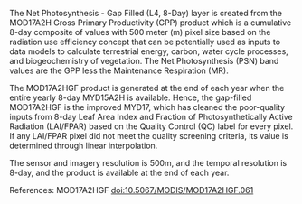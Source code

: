 The Net Photosynthesis - Gap Filled (L4, 8-Day) layer is created from the MOD17A2H Gross Primary Productivity (GPP) product which is a cumulative 8-day composite of values with 500 meter (m) pixel size based on the radiation use efficiency concept that can be potentially used as inputs to data models to calculate terrestrial energy, carbon, water cycle processes, and biogeochemistry of vegetation. The Net Photosynthesis (PSN) band values are the GPP less the Maintenance Respiration (MR).

The MOD17A2HGF product is generated at the end of each year when the entire yearly 8-day MYD15A2H is available. Hence, the gap-filled MOD17A2HGF is the improved MYD17, which has cleaned the poor-quality inputs from 8-day Leaf Area Index and Fraction of Photosynthetically Active Radiation (LAI/FPAR) based on the Quality Control (QC) label for every pixel. If any LAI/FPAR pixel did not meet the quality screening criteria, its value is determined through linear interpolation.

The sensor and imagery resolution is 500m, and the temporal resolution is 8-day, and the product is available at the end of each year.

References: MOD17A2HGF [doi:10.5067/MODIS/MOD17A2HGF.061](https://doi.org/10.5067/MODIS/MOD17A2HGF.061)
